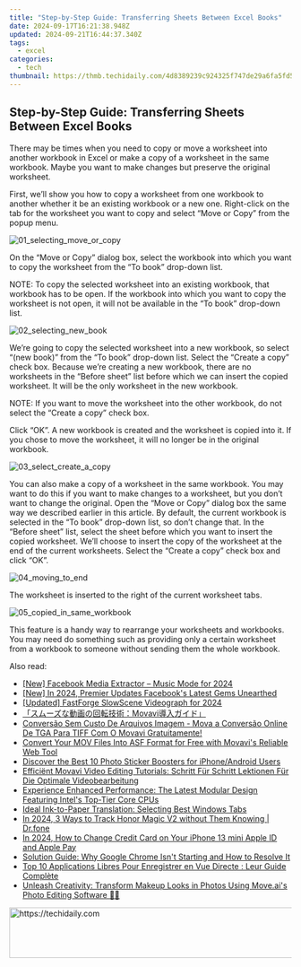 ```yaml
---
title: "Step-by-Step Guide: Transferring Sheets Between Excel Books"
date: 2024-09-17T16:21:38.948Z
updated: 2024-09-21T16:44:37.340Z
tags:
  - excel
categories:
  - tech
thumbnail: https://thmb.techidaily.com/4d8389239c924325f747de29a6fa5fd56f085170de1cb456669c5929df51dc2a.jpg
---
```


## Step-by-Step Guide: Transferring Sheets Between Excel Books

There may be times when you need to copy or move a worksheet into another workbook in Excel or make a copy of a worksheet in the same workbook. Maybe you want to make changes but preserve the original worksheet.

 First, we’ll show you how to copy a worksheet from one workbook to another whether it be an existing workbook or a new one. Right-click on the tab for the worksheet you want to copy and select “Move or Copy” from the popup menu.

![01_selecting_move_or_copy](https://static1.howtogeekimages.com/wordpress/wp-content/uploads/2015/06/01_selecting_move_or_copy.png) 

 On the “Move or Copy” dialog box, select the workbook into which you want to copy the worksheet from the “To book” drop-down list.

 NOTE: To copy the selected worksheet into an existing workbook, that workbook has to be open. If the workbook into which you want to copy the worksheet is not open, it will not be available in the “To book” drop-down list.

![02_selecting_new_book](https://static1.howtogeekimages.com/wordpress/wp-content/uploads/2015/06/02_selecting_new_book.png) 

 We’re going to copy the selected worksheet into a new workbook, so select “(new book)” from the “To book” drop-down list. Select the “Create a copy” check box. Because we’re creating a new workbook, there are no worksheets in the “Before sheet” list before which we can insert the copied worksheet. It will be the only worksheet in the new workbook.

 NOTE: If you want to move the worksheet into the other workbook, do not select the “Create a copy” check box.

 Click “OK”. A new workbook is created and the worksheet is copied into it. If you chose to move the worksheet, it will no longer be in the original workbook.

![03_select_create_a_copy](https://static1.howtogeekimages.com/wordpress/wp-content/uploads/2015/06/03_select_create_a_copy.png) 

 You can also make a copy of a worksheet in the same workbook. You may want to do this if you want to make changes to a worksheet, but you don’t want to change the original. Open the “Move or Copy” dialog box the same way we described earlier in this article. By default, the current workbook is selected in the “To book” drop-down list, so don’t change that. In the “Before sheet” list, select the sheet before which you want to insert the copied worksheet. We’ll choose to insert the copy of the worksheet at the end of the current worksheets. Select the “Create a copy” check box and click “OK”.

![04_moving_to_end](https://static1.howtogeekimages.com/wordpress/wp-content/uploads/2015/06/04_moving_to_end.png) 

 The worksheet is inserted to the right of the current worksheet tabs.

![05_copied_in_same_workbook](https://static1.howtogeekimages.com/wordpress/wp-content/uploads/2015/06/05_copied_in_same_workbook.png) 

 This feature is a handy way to rearrange your worksheets and workbooks. You may need do something such as providing only a certain worksheet from a workbook to someone without sending them the whole workbook.

<ins class="adsbygoogle"
     style="display:block"
     data-ad-format="autorelaxed"
     data-ad-client="ca-pub-7571918770474297"
     data-ad-slot="1223367746"></ins>

<ins class="adsbygoogle"
     style="display:block"
     data-ad-client="ca-pub-7571918770474297"
     data-ad-slot="8358498916"
     data-ad-format="auto"
     data-full-width-responsive="true"></ins>

<span class="atpl-alsoreadstyle">Also read:</span>
<div><ul>
<li><a href="https://facebook-clips.techidaily.com/new-facebook-media-extractor-music-mode-for-2024/"><u>[New] Facebook Media Extractor – Music Mode for 2024</u></a></li>
<li><a href="https://facebook-videos.techidaily.com/new-in-2024-premier-updates-facebooks-latest-gems-unearthed/"><u>[New] In 2024, Premier Updates Facebook's Latest Gems Unearthed</u></a></li>
<li><a href="https://screen-sharing-recording.techidaily.com/updated-fastforge-slowscene-videograph-for-2024/"><u>[Updated] FastForge SlowScene Videograph for 2024</u></a></li>
<li><a href="https://win-forum.techidaily.com/1726218805018-movavi/"><u>「スムーズな動画の回転技術：Movavi導入ガイド」</u></a></li>
<li><a href="https://win-forum.techidaily.com/conversao-sem-custo-de-arquivos-imagem-mova-a-conversao-online-de-tga-para-tiff-com-o-movavi-gratuitamente/"><u>Conversão Sem Custo De Arquivos Imagem - Mova a Conversão Online De TGA Para TIFF Com O Movavi Gratuitamente!</u></a></li>
<li><a href="https://win-forum.techidaily.com/convert-your-mov-files-into-asf-format-for-free-with-movavis-reliable-web-tool/"><u>Convert Your MOV Files Into ASF Format for Free with Movavi's Reliable Web Tool</u></a></li>
<li><a href="https://extra-hints.techidaily.com/discover-the-best-10-photo-sticker-boosters-for-iphoneandroid-users/"><u>Discover the Best 10 Photo Sticker Boosters for iPhone/Android Users</u></a></li>
<li><a href="https://win-forum.techidaily.com/efficient-movavi-video-editing-tutorials-schritt-fur-schritt-lektionen-fur-die-optimale-videobearbeitung/"><u>Efficiënt Movavi Video Editing Tutorials: Schritt Für Schritt Lektionen Für Die Optimale Videobearbeitung</u></a></li>
<li><a href="https://hardware-help.techidaily.com/experience-enhanced-performance-the-latest-modular-design-featuring-intels-top-tier-core-cpus/"><u>Experience Enhanced Performance: The Latest Modular Design Featuring Intel's Top-Tier Core CPUs</u></a></li>
<li><a href="https://win11.techidaily.com/ideal-ink-to-paper-translation-selecting-best-windows-tabs/"><u>Ideal Ink-to-Paper Translation: Selecting Best Windows Tabs</u></a></li>
<li><a href="https://android-location-track.techidaily.com/in-2024-3-ways-to-track-honor-magic-v2-without-them-knowing-drfone-by-drfone-virtual-android/"><u>In 2024, 3 Ways to Track Honor Magic V2 without Them Knowing | Dr.fone</u></a></li>
<li><a href="https://apple-account.techidaily.com/in-2024-how-to-change-credit-card-on-your-iphone-13-mini-apple-id-and-apple-pay-by-drfone-ios/"><u>In 2024, How to Change Credit Card on Your iPhone 13 mini Apple ID and Apple Pay</u></a></li>
<li><a href="https://win-solutions.techidaily.com/solution-guide-why-google-chrome-isnt-starting-and-how-to-resolve-it/"><u>Solution Guide: Why Google Chrome Isn't Starting and How to Resolve It</u></a></li>
<li><a href="https://win-forum.techidaily.com/top-10-applications-libres-pour-enregistrer-en-vue-directe-leur-guide-complete/"><u>Top 10 Applications Libres Pour Enregistrer en Vue Directe : Leur Guide Complète</u></a></li>
<li><a href="https://win-forum.techidaily.com/unleash-creativity-transform-makeup-looks-in-photos-using-moveais-photo-editing-software/"><u>Unleash Creativity: Transform Makeup Looks in Photos Using Move.ai's Photo Editing Software 💄📸</u></a></li>
</ul></div>

<!-- affiliate ads begin -->
<a href="https://arkmc.pxf.io/c/5597632/352555/5172" target="_top" id="352555">
  <img src="//a.impactradius-go.com/display-ad/5172-352555" border="0" alt="https://techidaily.com" width="720" height="90"/>
</a>
<img height="0" width="0" src="https://arkmc.pxf.io/i/5597632/352555/5172" style="position:absolute;visibility:hidden;" border="0" />
<!-- affiliate ads end -->

